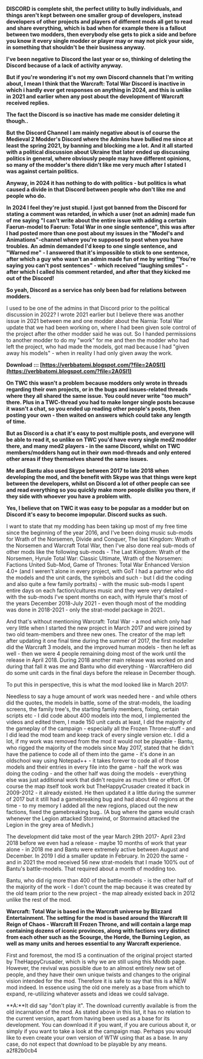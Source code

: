 
 
**DISCORD is complete shit, the perfect utility to bully individuals, and things aren't kept between one smaller group of developers, instead developers of other projects and players of different mods all get to read and share everything, which is bad when for example there is a fallout between two modders, then everybody else gets to pick a side and before you know it every single modder or player may or may not pick your side, in something that shouldn't be their business anyway.**

**I've been negative to Discord the last year or so, thinking of deleting the Discord because of a lack of activity anyway.**

**But if you're wondering it's not my own Discord channels that I'm writing about, I mean I think that the Warcraft: Total War Discord is inactive in which i hardly ever get responses on anything in 2024, and this is unlike in 2021 and earlier when any post about the development of Warcraft received replies.**

**The fact the Discord is so inactive has made me consider deleting it though..**

**But the Discord Channel I am mainly negative about is of course the Medieval 2 Modder's Discord where the Admins have bullied me since at least the spring 2021, by banning and blocking me a lot. And it all started with a political discussion about Ukraine that later ended up discussing politics in general, where obviously people may have different opinions, so many of the modder's there didn't like me very much after I stated I was against certain politics.**

**Anyway, in 2024 it has nothing to do with politics - but politics is what caused a divide in that Discord between people who don't like me and people who do.**

**In 2024 I feel they're just stupid. I just got banned from the Discord for stating a comment was retarded, in which a user (not an admin) made fun of me saying "I can't write about the entire issue with adding a certain Faerun-model to Faerun: Total War in one single sentence", this was after I had posted more than one post about my issues in the "Model's and Animations"-channel where you're supposed to post when you have troubles. An admin demanded I'd keep to one single sentence, and "Warned me" - I answered that it's impossible to stick to one sentence, after which a guy who wasn't an admin made fun of me by writing "You're saying you can't post sentences" - which received "laughing smiles" - after which I called his comment retarded, and after that they kicked me out of the Discord!**

**So yeah, Discord as a service has only been bad for relations between modders.**
 
I used to be one of the admins in that Discord prior to the political discussion in 2022? I wrote 2021 earlier but I believe there was another issue in 2021 between me and one modder about the Narnia: Total War update that we had been working on, where I had been given sole control of the project after the other modder said he was out. So I handed permissions to another modder to do my "work" for me and then the modder who had left the project, who had made the models, got mad because I had "given away his models" - when in reality I had only given away the work.
 
**Download ::: [https://verbbatomi.blogspot.com/?file=2A0Sl1](https://verbbatomi.blogspot.com/?file=2A0Sl1)**


 
**On TWC this wasn't a problem because modders only wrote in threads regarding their own projects, or in the bugs and issues-related threads where they all shared the same issue. You could never write "too much" there. Plus in a TWC-thread you had to make longer single posts because it wasn't a chat, so you ended up reading other people's posts, then posting your own - then waited on answers which could take any length of time.**

**But as Discord is a chat it's easy to post multiple posts, and everyone will be able to read it, so unlike on TWC you'd have every single med2 modder there, and many med2 players - in the same Discord, whilst on TWC members/modders hang out in their own mod-threads and only entered other areas if they themselves shared the same issues.**

**Me and Bantu also used Skype between 2017 to late 2018 when developing the mod, and the benefit with Skype was that things were kept between the developers, whilst on Discord a lot of other people can see and read everything so you quickly make more people dislike you there, if they side with whoever you have a problem with.**

**Yes, I believe that on TWC it was easy to be popular as a modder but on Discord it's easy to become impopular. Discord sucks as such.**
 
I want to state that my modding has been taking up most of my free time since the beginning of the year 2016, and I've been doing music sub-mods for Wrath of the Norsemen, Divide and Conquer, The last Kingdom: Wrath of the Norsemen and Warcraft Total War, then I've also done real sub-mods of other mods like the following sub-mods - The Last Kingdom: Wrath of the Norsemen, Hyrule Total War: Classic Ultimate, Wrath of the Norsemen: Factions United Sub-Mod, Game of Thrones: Total War Enhanced Version 4.0+ (and I weren't alone in every project, with GoT I had a partner who did the models and the unit cards, the symbols and such - but I did the coding and also quite a few family portraits) - with the music sub-mods I spent entire days on each faction/cultures music and they were very detailed - with the sub-mods I've spent months on each, with Hyrule that's most of the years December 2018-July 2021 - even though most of the modding was done in 2018-2021 - only the strat-model package in 2021..

And that's without mentioning Warcraft: Total War - a mod which only had very little when I started the new project in March 2017 and were joined by two old team-members and three new ones. The creator of the map left after updating it one final time during the summer of 2017, the first modeller did the Warcraft 3 models, and the improved human models - then he left as well - then we were 4 people remaining doing most of the work until the release in April 2018. During 2018 another main release was worked on and during that fall it was me and Bantu who did everything - WarcraftHero did do some unit cards in the final days before the release in December though. 

To put this in perspective, this is what the mod looked like in March 2017:



Needless to say a huge amount of work was needed here - and while others did the quotes, the models in battle, some of the strat-models, the loading screens, the family tree's, the starting family members, fixing, certain scripts etc - I did code about 400 models into the mod, I implemented the videos and edited them, I made 150 unit cards at least, I did the majority of the gameplay of the campaign - especially all the Frozen Throne-stuff - and I did lead the mod team and keep track of every single version etc. I did a lot, if my work was removed from the mod it would not be playable - Bantu, who rigged the majority of the models since May 2017, stated that he didn't have the patience to code all of them into the game - it's done in an oldschool way using Notepad++ - it takes forever to code all of those models and their entries in every file into the game - half the work was doing the coding - and the other half was doing the models - everything else was just additional work that didn't require as much time or effort. Of course the map itself took work but TheHappyCrusader created it back in 2009-2012 - it already existed. He then updated it a little during the summer of 2017 but it still had a gamebreaking bug and had about 40 regions at the time - to my memory I added all the new regions, placed out the new factions, fixed the gamebreaking bug.. (A bug where the game would crash whenever the Legion attacked Stormwind, or Stormwind attacked the Legion in the grey area of Medivh.)

The development did take most of the year March 29th 2017- April 23rd 2018 before we even had a release - maybe 10 months of work that year alone - in 2018 me and Bantu were extremely active between August and December. In 2019 I did a smaller update in February. In 2020 the same - and in 2021 the mod received 56 new strat-models that I made 100% out of Bantu's battle-models. That required about a month of modding too. 

Bantu, who did rig more than 400 of the battle-models - is the other half of the majority of the work - I don't count the map because it was created by the old team prior to the new project - the map already existed back in 2012 unlike the rest of the mod.
 
**Warcraft: Total War is based in the Warcraft universe by Blizzard Entertainment. The setting for the mod is based around the Warcraft III Reign of Chaos - Warcraft III Frozen Throne, and will contain a large map containing dozens of iconic provinces, along with factions very distinct from each other such as the Scourge, the Horde, the Burning Legion, as well as many units and heroes essential to any Warcraft experience.**
 
First and foremost, the mod IS a continuation of the original project started by TheHappyCrusader, which is why we are still using this Moddb page. However, the revival was possible due to an almost entirely new set of people, and they have their own unique twists and changes to the original vision intended for the mod. Therefore it is safe to say that this is a NEW mod indeed. In essence using the old one merely as a base from which to expand, re-utilizing whatever assets and ideas we could salvage.

**A:**It did say "don't play it". The download currently available is from the old incarnation of the mod. As stated above in this list, it has no relation to the current version, apart from having been used as a base for its development. You can download it if you want, if you are curious about it, or simply if you want to take a look at the campaign map. Perhaps you would like to even create your own version of WTW using that as a base. In any case, do not expect that download to be playable by any means.
 a2f82b0cb4
 
